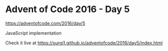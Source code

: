 # Advent of Code 2016 - Day 5

https://adventofcode.com/2016/day/5

JavaScript implementation

Check it live at https://surgi1.github.io/adventofcode/2016/day5/index.html